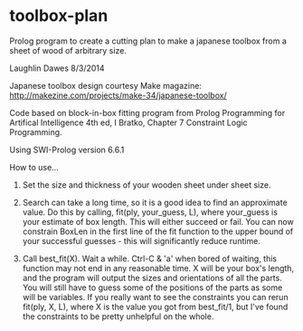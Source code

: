 toolbox-plan
===========

Prolog program to create a cutting plan to make a japanese toolbox from a sheet of wood of arbitrary size.

Laughlin Dawes 8/3/2014

Japanese toolbox design courtesy Make magazine:
http://makezine.com/projects/make-34/japanese-toolbox/

Code based on block-in-box fitting program from Prolog
Programming for Artifical Intelligence 4th ed, I Bratko, Chapter 7
Constraint Logic Programming.

Using SWI-Prolog version 6.6.1

How to use...

1. Set the size and thickness of your wooden sheet under sheet size.

2. Search can take a long time, so it is a good idea to find an
approximate value. Do this by calling, fit(ply, your_guess, L), where
your_guess is your estimate of box length. This will either succeed or
fail. You can now constrain BoxLen in the first line of the fit
function to the upper bound of your successful guesses - this will
significantly reduce runtime.

3. Call best_fit(X). Wait a while. Ctrl-C & 'a' when bored of waiting, 
this function may not end in any reasonable time. X will be your box's
length, and the program will output the sizes and orientations of all
the parts. You will still have to guess some of the positions of the
parts as some will be variables. If you really want to see the 
constraints you can rerun fit(ply, X, L), where X is the value you got
from best_fit/1, but I've found the constraints to be pretty unhelpful
on the whole.
